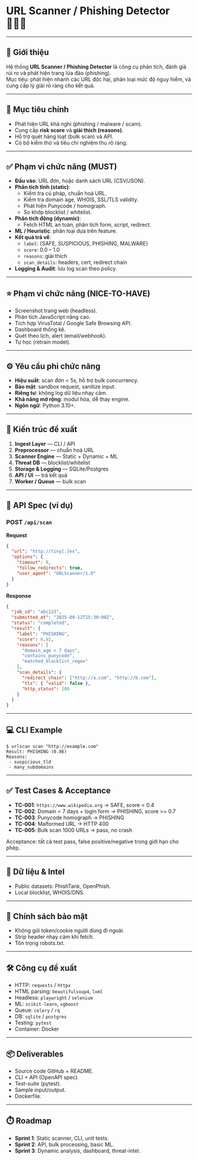 # URL Scanner / Phishing Detector 🕵️‍♀️🔗

---

## 📌 Giới thiệu

Hệ thống **URL Scanner / Phishing Detector** là công cụ phân tích, đánh giá rủi ro và phát hiện trang lừa đảo (phishing).  
Mục tiêu: phát hiện nhanh các URL độc hại, phân loại mức độ nguy hiểm, và cung cấp lý giải rõ ràng cho kết quả.

---

## 🎯 Mục tiêu chính

- Phát hiện URL khả nghi (phishing / malware / scam).
- Cung cấp **risk score** và **giải thích (reasons)**.
- Hỗ trợ quét hàng loạt (bulk scan) và API.
- Có bộ kiểm thử và tiêu chí nghiệm thu rõ ràng.

---

## ✅ Phạm vi chức năng (MUST)

- **Đầu vào**: URL đơn, hoặc danh sách URL (CSV/JSON).
- **Phân tích tĩnh (static)**:
  - Kiểm tra cú pháp, chuẩn hoá URL.
  - Kiểm tra domain age, WHOIS, SSL/TLS validity.
  - Phát hiện Punycode / homograph.
  - So khớp blocklist / whitelist.
- **Phân tích động (dynamic)**:
  - Fetch HTML an toàn, phân tích form, script, redirect.
- **ML / Heuristic**: phân loại dựa trên feature.
- **Kết quả trả về**:
  - `label`: {SAFE, SUSPICIOUS, PHISHING, MALWARE}
  - `score`: 0.0 – 1.0
  - `reasons`: giải thích
  - `scan_details`: headers, cert, redirect chain
- **Logging & Audit**: lưu log scan theo policy.

---

## ⭐ Phạm vi chức năng (NICE-TO-HAVE)

- Screenshot trang web (headless).
- Phân tích JavaScript nâng cao.
- Tích hợp VirusTotal / Google Safe Browsing API.
- Dashboard thống kê.
- Quét theo lịch, alert (email/webhook).
- Tự học (retrain model).

---

## ⚙️ Yêu cầu phi chức năng

- **Hiệu suất**: scan đơn < 5s, hỗ trợ bulk concurrency.
- **Bảo mật**: sandbox request, sanitize input.
- **Riêng tư**: không log dữ liệu nhạy cảm.
- **Khả năng mở rộng**: modul hóa, dễ thay engine.
- **Ngôn ngữ**: Python 3.10+.

---

## 🧩 Kiến trúc đề xuất

1. **Ingest Layer** — CLI / API
2. **Preprocessor** — chuẩn hoá URL
3. **Scanner Engine** — Static + Dynamic + ML
4. **Threat DB** — blocklist/whitelist
5. **Storage & Logging** — SQLite/Postgres
6. **API / UI** — trả kết quả
7. **Worker / Queue** — bulk scan

---

## 🔌 API Spec (ví dụ)

### POST `/api/scan`

**Request**

```json
{
  "url": "http://tiny[.]ex",
  "options": {
    "timeout": 8,
    "follow_redirects": true,
    "user_agent": "URLScanner/1.0"
  }
}
```

**Response**

```json
{
  "job_id": "abc123",
  "submitted_at": "2025-09-12T15:30:00Z",
  "status": "completed",
  "result": {
    "label": "PHISHING",
    "score": 0.92,
    "reasons": [
      "domain_age < 7 days",
      "contains_punycode",
      "matched_blacklist_regex"
    ],
    "scan_details": {
      "redirect_chain": ["http://a.com", "http://b.com"],
      "tls": { "valid": false },
      "http_status": 200
    }
  }
}
```

---

## 💻 CLI Example

```
$ urlscan scan "http://example.com"
Result: PHISHING (0.86)
Reasons:
 - suspicious_tld
 - many_subdomains
```

---

## ✅ Test Cases & Acceptance

- **TC-001**: `https://www.wikipedia.org` → SAFE, score < 0.4
- **TC-002**: Domain < 7 days + login form → PHISHING, score >= 0.7
- **TC-003**: Punycode homograph → PHISHING
- **TC-004**: Malformed URL → HTTP 400
- **TC-005**: Bulk scan 1000 URLs → pass, no crash

Acceptance: tất cả test pass, false positive/negative trong giới hạn cho phép.

---

## 🔎 Dữ liệu & Intel

- Public datasets: PhishTank, OpenPhish.
- Local blocklist, WHOIS/DNS.

---

## 🔐 Chính sách bảo mật

- Không gửi token/cookie người dùng đi ngoài.
- Strip header nhạy cảm khi fetch.
- Tôn trọng robots.txt.

---

## 🛠️ Công cụ đề xuất

- HTTP: `requests` / `httpx`
- HTML parsing: `beautifulsoup4`, `lxml`
- Headless: `playwright` / `selenium`
- ML: `scikit-learn`, `xgboost`
- Queue: `celery` / `rq`
- DB: `sqlite` / `postgres`
- Testing: `pytest`
- Container: Docker

---

## 📦 Deliverables

- Source code GitHub + README.
- CLI + API (OpenAPI spec).
- Test-suite (pytest).
- Sample input/output.
- Dockerfile.

---

## ⏱️ Roadmap

- **Sprint 1**: Static scanner, CLI, unit tests.
- **Sprint 2**: API, bulk processing, basic ML.
- **Sprint 3**: Dynamic analysis, dashboard, threat-intel.
